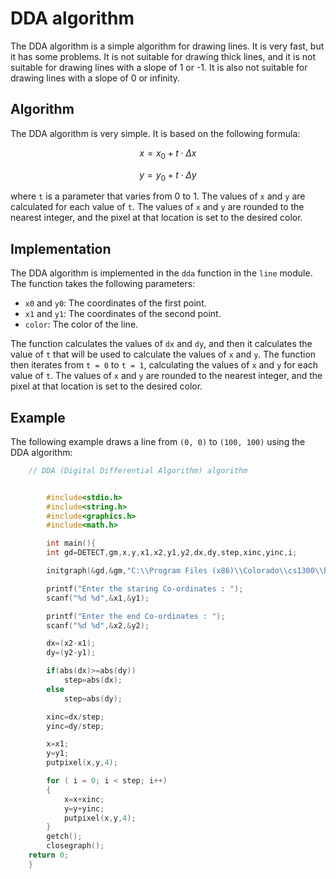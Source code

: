 # DDA algorithm

The DDA algorithm is a simple algorithm for drawing lines. It is very fast, but it has some problems. It is not suitable for drawing thick lines, and it is not suitable for drawing lines with a slope of 1 or -1. It is also not suitable for drawing lines with a slope of 0 or infinity.

## Algorithm

The DDA algorithm is very simple. It is based on the following formula:

```math
x = x_0 + t \cdot \Delta x
```

```math
y = y_0 + t \cdot \Delta y
```

where `t` is a parameter that varies from 0 to 1. The values of `x` and `y` are calculated for each value of `t`. The values of `x` and `y` are rounded to the nearest integer, and the pixel at that location is set to the desired color.

## Implementation

The DDA algorithm is implemented in the `dda` function in the `line` module. The function takes the following parameters:

* `x0` and `y0`: The coordinates of the first point.
* `x1` and `y1`: The coordinates of the second point.
* `color`: The color of the line.

The function calculates the values of `dx` and `dy`, and then it calculates the value of `t` that will be used to calculate the values of `x` and `y`. The function then iterates from `t = 0` to `t = 1`, calculating the values of `x` and `y` for each value of `t`. The values of `x` and `y` are rounded to the nearest integer, and the pixel at that location is set to the desired color.

## Example

The following example draws a line from `(0, 0)` to `(100, 100)` using the DDA algorithm:

```c
    // DDA (Digital Differential Algorithm) algorithm


        #include<stdio.h>
        #include<string.h>
        #include<graphics.h>
        #include<math.h>

        int main(){
        int gd=DETECT,gm,x,y,x1,x2,y1,y2,dx,dy,step,xinc,yinc,i;

        initgraph(&gd,&gm,"C:\\Program Files (x86)\\Colorado\\cs1300\\bgi");

        printf("Enter the staring Co-ordinates : ");
        scanf("%d %d",&x1,&y1);

        printf("Enter the end Co-ordinates : ");
        scanf("%d %d",&x2,&y2);

        dx=(x2-x1);
        dy=(y2-y1);

        if(abs(dx)>=abs(dy))
            step=abs(dx);
        else
            step=abs(dy);

        xinc=dx/step;
        yinc=dy/step;

        x=x1;
        y=y1;
        putpixel(x,y,4);

        for ( i = 0; i < step; i++)
        {
            x=x+xinc;
            y=y+yinc;
            putpixel(x,y,4);
        }
        getch();
        closegraph();
    return 0;
    }
```